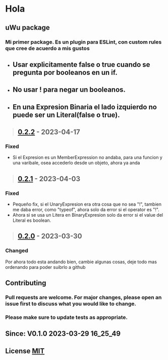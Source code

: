 # Hola
## uWu package

### Mi primer package. Es un plugin para ESLint, con custom rules que cree de acuerdo a mis gustos
- ## Usar explicitamente false o true cuando se pregunta por booleanos en un if.
- ## No usar ! para negar un booleanos.
- ## En una Expresion Binaria el lado izquierdo no puede ser un Literal(false o true).

> ## [0.2.2] - 2023-04-17
### <t>Fixed</t>
- Si el Expresion es un MemberExpression no andaba, para una funcion y una varibale, osea accederlo desde un objeto, ahora ya anda

> ## [0.2.1] - 2023-04-03
### <t>Fixed</t>
- Pequeño fix, si el UnaryExpresion era otra cosa que no sea "!", tambien me daba error, como "typeof", ahora solo da error si el operator es "!".
- Ahora si se usa un Litera en BinaryExpresion solo da error si el value del Literal es boolean.

> ## [0.2.0] - 2023-03-30
### <t>Changed</t>
Por ahora todo esta andando bien, cambie algunas cosas, deje todo mas ordenando para poder suibrlo a github

## Contributing
### Pull requests are welcome. For major changes, please open an issue first to discuss what you would like to change.

### Please make sure to update tests as appropriate.

## Since: **V0.1.0** 2023-03-29 16_25_49

## License [MIT](https://choosealicense.com/licenses/mit/)

[0.2.2]: https://github.com/SrJose369/eslint-plugin-jose/releases/tag/v0.2.2
[0.2.1]: https://github.com/SrJose369/eslint-plugin-jose/releases/tag/v0.2.1
[0.2.0]: https://github.com/SrJose369/eslint-plugin-jose/releases/tag/v0.2.0
